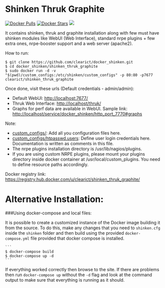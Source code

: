 Shinken Thruk Graphite
======================

[![Docker Pulls](https://img.shields.io/docker/pulls/clearict/shinken_thruk_graphite.svg)](https://hub.docker.com/r/clearict/shinken_thruk_graphite/) [![Docker Stars](https://img.shields.io/docker/stars/clearict/shinken_thruk_graphite.svg)](https://hub.docker.com/r/clearict/shinken_thruk_graphite/) [![](https://badge.imagelayers.io/clearict/shinken_thruk_graphite:latest.svg)](https://imagelayers.io/?images=clearict/shinken_thruk_graphite:latest)

It contains shinken, thruk and graphite installation along with few must have shinken modules like WebUI (Web Interface), standard nrpe plugins + few extra ones, nrpe-booster support and a web server (apache2).

How to run:

    $ git clone https://github.com/clearict/docker_shinken.git
    $ cd docker_shinken/shinken_thruk_graphite
    $ sudo docker run -d -v "$(pwd)/custom_configs:/etc/shinken/custom_configs" -p 80:80 -p7677 clearict/shinken_thruk_graphite

Once done, visit these urls (Default credentials - admin/admin):

* Default WebUI: <http://localhost:7677/>
* Thruk Web Interface: <http://localhost/thruk/>
* Graphs for perf data are available in WebUI. Sample link: <http://localhost/service/docker_shinken/http_port_7770#graphs>

Note:

* [custom_configs/](custom_configs/): Add all you configuration files here.
* [custom_configs/htpasswd.users](custom_configs/htpasswd.users): Define user login credentials here. Documentation is written as comments in this file.
* The nrpe plugins installation directory is /usr/lib/nagios/plugins.
* If you are using custom NRPE plugins, please mount your plugins directory inside docker container at /usr/local/custom_plugins. You need to define resource paths accordingly.

Docker registry link: <https://registry.hub.docker.com/u/clearict/shinken_thruk_graphite/>


Alternative Installation:
========================

###Using docker-compose and local files:

It is possible to create a customized instance of the Docker image building it from the source.
To do this, make any changes that you need to `shinken.cfg` inside the `shinken` folder and then build using the provided `docker-compose.yml` file provided that docker compose is installed.

    ```
    $ docker-compose build
    $ docker-compose up -d 
    ```

If everything worked correctly then browse to the site. If there are problems then run `docker-compose up` without the `-d` flag and look at the command output to make sure that everything is running as it should.

